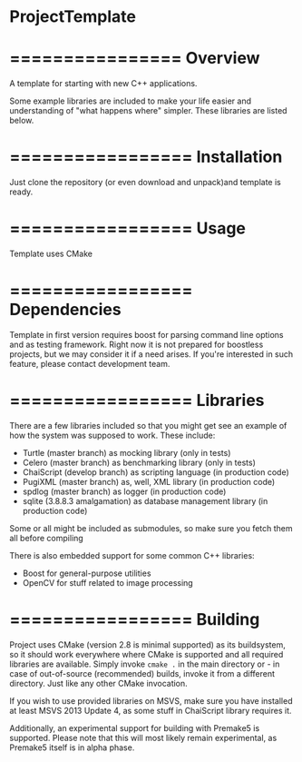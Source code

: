 
ProjectTemplate
================
================
**Overview**
================

A template for starting with new C++ applications.

Some example libraries are included to make your life easier and understanding of "what happens where" simpler.
These libraries are listed below.

=================
**Installation**
=================

Just clone the repository (or even download and unpack)and template is ready.

=================
**Usage**
=================

Template uses CMake 

=================
**Dependencies**
=================

Template in first version requires boost for parsing command line options and as testing framework. Right now it is not
prepared for boostless projects, but we may consider it if a need arises. If you're interested in such feature, please
contact development team.

=================
**Libraries**
=================

There are a few libraries included so that you might get see an example of how the system was supposed to work.
These include:

 * Turtle (master branch) as mocking library (only in tests)
 * Celero (master branch) as benchmarking library (only in tests)
 * ChaiScript (develop branch) as scripting language (in production code)
 * PugiXML (master branch) as, well, XML library (in production code)
 * spdlog (master branch) as logger (in production code)
 * sqlite (3.8.8.3 amalgamation) as database management library (in production code)

Some or all might be included as submodules, so make sure you fetch them all before compiling

There is also embedded support for some common C++ libraries:
 * Boost for general-purpose utilities
 * OpenCV for stuff related to image processing

=================
**Building**
=================

Project uses CMake (version 2.8 is minimal supported) as its buildsystem, so it should work everywhere where CMake is supported and all required libraries are available.
Simply invoke `cmake .` in the main directory or - in case of out-of-source (recommended) builds, invoke it from a different directory. Just like any other CMake invocation.

If you wish to use provided libraries on MSVS, make sure you have installed at least MSVS 2013 Update 4, as some stuff in ChaiScript library requires it.

Additionally, an experimental support for building with Premake5 is supported. Please note that this will most likely remain experimental, as Premake5 itself is in alpha phase.